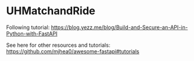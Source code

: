 # UHMatchandRide

Following tutorial: https://blog.yezz.me/blog/Build-and-Secure-an-API-in-Python-with-FastAPI

See here for other resources and tutorials: https://github.com/mjhea0/awesome-fastapi#tutorials